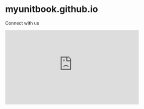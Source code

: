 # myunitbook.github.io
Connect with us
<iframe width="424" height="238" src="https://www.youtube.com/embed/K1O-qduK3Ik" title="YouTube video player" frameborder="0" allow="accelerometer; autoplay; clipboard-write; encrypted-media; gyroscope; picture-in-picture" allowfullscreen></iframe>
